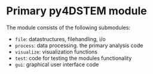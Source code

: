 # Primary py4DSTEM module

The module consists of the following submodules:
- `file`: datastructures, filehandling, i/o
- `process`: data processing. the primary analysis code
- `visualize`: visualization functions
- `test`: code for testing the modules functionality
- `gui`: graphical user interface code

